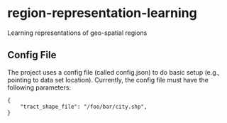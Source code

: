 # region-representation-learning
Learning representations of geo-spatial regions


## Config File

The project uses a config file (called config.json) to do basic setup (e.g., pointing to data set location). Currently, the config file must have the following parameters:

``` 
{
	"tract_shape_file": "/foo/bar/city.shp",
}
``` 
